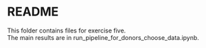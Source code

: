 # README

This folder contains files for exercise five.  
The main results are in run_pipeline_for_donors_choose_data.ipynb.
